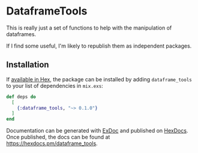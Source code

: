 # DataframeTools

This is really just a set of functions to help with the manipulation of dataframes.  

If I find some useful, I'm likely to republish them as independent packages.

## Installation

If [available in Hex](https://hex.pm/docs/publish), the package can be installed
by adding `dataframe_tools` to your list of dependencies in `mix.exs`:

```elixir
def deps do
  [
    {:dataframe_tools, "~> 0.1.0"}
  ]
end
```

Documentation can be generated with [ExDoc](https://github.com/elixir-lang/ex_doc)
and published on [HexDocs](https://hexdocs.pm). Once published, the docs can
be found at <https://hexdocs.pm/dataframe_tools>.

